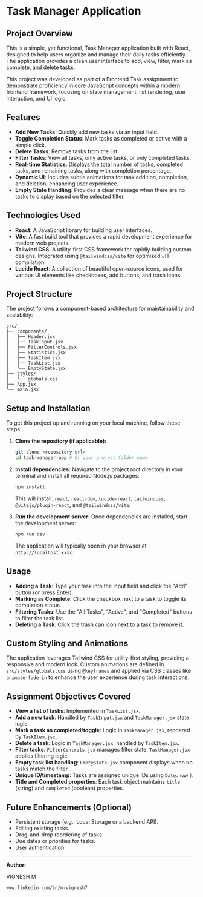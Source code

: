 # Task Manager Application

## Project Overview

This is a simple, yet functional, Task Manager application built with React, designed to help users organize and manage their daily tasks efficiently. The application provides a clean user interface to add, view, filter, mark as complete, and delete tasks.

This project was developed as part of a Frontend Task assignment to demonstrate proficiency in core JavaScript concepts within a modern frontend framework, focusing on state management, list rendering, user interaction, and UI logic.

## Features

* **Add New Tasks**: Quickly add new tasks via an input field.
* **Toggle Completion Status**: Mark tasks as completed or active with a simple click.
* **Delete Tasks**: Remove tasks from the list.
* **Filter Tasks**: View all tasks, only active tasks, or only completed tasks.
* **Real-time Statistics**: Displays the total number of tasks, completed tasks, and remaining tasks, along with completion percentage.
* **Dynamic UI**: Includes subtle animations for task addition, completion, and deletion, enhancing user experience.
* **Empty State Handling**: Provides a clear message when there are no tasks to display based on the selected filter.

## Technologies Used

* **React**: A JavaScript library for building user interfaces.
* **Vite**: A fast build tool that provides a rapid development experience for modern web projects.
* **Tailwind CSS**: A utility-first CSS framework for rapidly building custom designs. Integrated using `@tailwindcss/vite` for optimized JIT compilation.
* **Lucide React**: A collection of beautiful open-source icons, used for various UI elements like checkboxes, add buttons, and trash icons.

## Project Structure

The project follows a component-based architecture for maintainability and scalability:
```
src/
├── components/
│   ├── Header.jsx
│   ├── TaskInput.jsx
│   ├── FilterControls.jsx
│   ├── Statistics.jsx
│   ├── TaskItem.jsx
│   ├── TaskList.jsx
│   └── EmptyState.jsx
├── styles/
│   └── globals.css
├── App.jsx
└── main.jsx
```

## Setup and Installation

To get this project up and running on your local machine, follow these steps:

1.  **Clone the repository (if applicable):**
    ```bash
    git clone <repository-url>
    cd task-manager-app # Or your project folder name
    ```

2.  **Install dependencies:**
    Navigate to the project root directory in your terminal and install all required Node.js packages:
    ```bash
    npm install
    ```
    This will install: `react`, `react-dom`, `lucide-react`, `tailwindcss`, `@vitejs/plugin-react`, and `@tailwindcss/vite`.

3.  **Run the development server:**
    Once dependencies are installed, start the development server:
    ```bash
    npm run dev
    ```
    The application will typically open in your browser at `http://localhost:xxxx`.

## Usage

* **Adding a Task**: Type your task into the input field and click the "Add" button (or press Enter).
* **Marking as Complete**: Click the checkbox next to a task to toggle its completion status.
* **Filtering Tasks**: Use the "All Tasks", "Active", and "Completed" buttons to filter the task list.
* **Deleting a Task**: Click the trash can icon next to a task to remove it.

## Custom Styling and Animations

The application leverages Tailwind CSS for utility-first styling, providing a responsive and modern look. Custom animations are defined in `src/styles/globals.css` using `@keyframes` and applied via CSS classes like `animate-fade-in` to enhance the user experience during task interactions.

## Assignment Objectives Covered

* **View a list of tasks**: Implemented in `TaskList.jsx`.
* **Add a new task**: Handled by `TaskInput.jsx` and `TaskManager.jsx` state logic.
* **Mark a task as completed/toggle**: Logic in `TaskManager.jsx`, rendered by `TaskItem.jsx`.
* **Delete a task**: Logic in `TaskManager.jsx`, handled by `TaskItem.jsx`.
* **Filter tasks**: `FilterControls.jsx` manages filter state, `TaskManager.jsx` applies filtering logic.
* **Empty task list handling**: `EmptyState.jsx` component displays when no tasks match the filter.
* **Unique ID/timestamp**: Tasks are assigned unique IDs using `Date.now()`.
* **Title and Completed properties**: Each task object maintains `title` (string) and `completed` (boolean) properties.

## Future Enhancements (Optional)

* Persistent storage (e.g., Local Storage or a backend API).
* Editing existing tasks.
* Drag-and-drop reordering of tasks.
* Due dates or priorities for tasks.
* User authentication.

---

**Author:**

VIGNESH M
```
www.linkedin.com/in/m-vignesh7 
```
